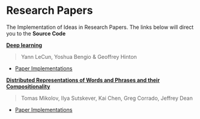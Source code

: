 # Research Papers
The Implementation of Ideas in Research Papers. The links below will direct you to the **Source Code**

**[Deep learning](https://creativecoding.soe.ucsc.edu/courses/cs523/slides/week3/DeepLearning_LeCun.pdf)**
> Yann LeCun, Yoshua Bengio & Geoffrey Hinton
    
   * [Paper Implementations](https://github.com/Binary67/Research_Paper/tree/master/1.%20Deep%20Learning)


**[Distributed Representations of Words and Phrases and their Compositionality](https://arxiv.org/pdf/1310.4546.pdf)**
> Tomas Mikolov, Ilya Sutskever, Kai Chen, Greg Corrado, Jeffrey Dean
  * [Paper Implementations](https://github.com/Binary67/Research_Paper/tree/master/2.%20Distributed%20Representations%20of%20Words%20and%20Phrases%20and%20their%20Compositionality)
